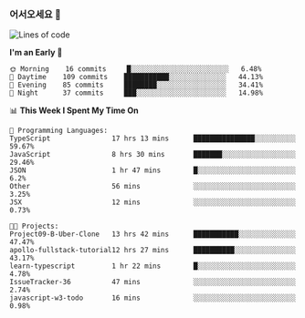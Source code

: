 ### 어서오세요 👋

<!--START_SECTION:waka-->
![Lines of code](https://img.shields.io/badge/From%20Hello%20World%20I%27ve%20Written-5.8%20million%20lines%20of%20code-blue)

**I'm an Early 🐤** 

```text
🌞 Morning    16 commits     █░░░░░░░░░░░░░░░░░░░░░░░░   6.48% 
🌆 Daytime    109 commits    ███████████░░░░░░░░░░░░░░   44.13% 
🌃 Evening    85 commits     ████████░░░░░░░░░░░░░░░░░   34.41% 
🌙 Night      37 commits     ███░░░░░░░░░░░░░░░░░░░░░░   14.98%

```


📊 **This Week I Spent My Time On** 

```text
💬 Programming Languages: 
TypeScript               17 hrs 13 mins      ███████████████░░░░░░░░░░   59.67% 
JavaScript               8 hrs 30 mins       ███████░░░░░░░░░░░░░░░░░░   29.46% 
JSON                     1 hr 47 mins        █░░░░░░░░░░░░░░░░░░░░░░░░   6.2% 
Other                    56 mins             ░░░░░░░░░░░░░░░░░░░░░░░░░   3.25% 
JSX                      12 mins             ░░░░░░░░░░░░░░░░░░░░░░░░░   0.73%

🐱‍💻 Projects: 
Project09-B-Uber-Clone   13 hrs 42 mins      ███████████░░░░░░░░░░░░░░   47.47% 
apollo-fullstack-tutorial12 hrs 27 mins      ██████████░░░░░░░░░░░░░░░   43.17% 
learn-typescript         1 hr 22 mins        █░░░░░░░░░░░░░░░░░░░░░░░░   4.78% 
IssueTracker-36          47 mins             ░░░░░░░░░░░░░░░░░░░░░░░░░   2.74% 
javascript-w3-todo       16 mins             ░░░░░░░░░░░░░░░░░░░░░░░░░   0.98%

```


<!--END_SECTION:waka-->
